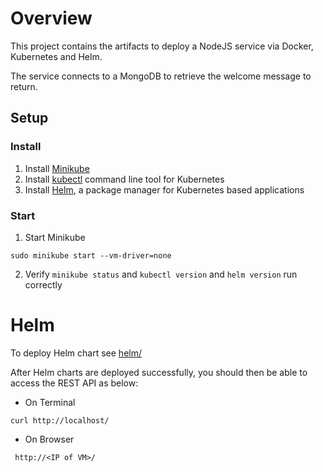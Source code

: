 # Overview

This project contains the artifacts to deploy a NodeJS service via Docker, Kubernetes and Helm.

The service connects to a  MongoDB to retrieve the welcome message to return.

## Setup ##

### Install ##

1. Install [Minikube](https://kubernetes.io/docs/getting-started-guides/minikube/)
2. Install [kubectl](https://kubernetes.io/docs/tasks/tools/install-kubectl/) command line tool for Kubernetes
3. Install [Helm](https://docs.helm.sh/using_helm/), a package manager for Kubernetes based applications

### Start ###

1. Start Minikube 
```
sudo minikube start --vm-driver=none
```

2. Verify `minikube status` and `kubectl version` and `helm version` run correctly

# Helm

To deploy Helm chart see [helm/](helm/)


After Helm charts are deployed successfully, you should then be able to access the REST API as below:
- On Terminal
```
curl http://localhost/ 
```
- On Browser
```
 http://<IP of VM>/
```
